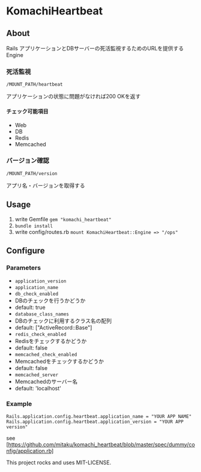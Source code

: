 # KomachiHeartbeat

## About
Rails アプリケーションとDBサーバーの死活監視するためのURLを提供するEngine

### 死活監視
`/MOUNT_PATH/heartbeat`

アプリケーションの状態に問題がなければ200 OKを返す

#### チェック可能項目
- Web
- DB
- Redis
- Memcached

### バージョン確認
`/MOUNT_PATH/version`

アプリ名・バージョンを取得する

## Usage

1. write Gemfile
  `gem "komachi_heartbeat"`
1. `bundle install`
1. write config/routes.rb
  `mount KomachiHeartbeat::Engine => "/ops"`

## Configure
### Parameters
- `application_version`
- `application_name`
- `db_check_enabled`
 - DBのチェックを行うかどうか
 - default: true
- `database_class_names`
 - DBのチェックに利用するクラス名の配列
 - default: ["ActiveRecord::Base"]
- `redis_check_enabled`
 - Redisをチェックするかどうか
 - default: false
- `memcached_check_enabled`
 - Memcachedをチェックするかどうか
 - default: false
- `memcached_server`
 - Memcachedのサーバー名
 - default: 'localhost'

### Example

```
Rails.application.config.heartbeat.application_name = "YOUR APP NAME"
Rails.application.config.heartbeat.application_version = "YOUR APP version"
```

see [https://github.com/mitaku/komachi_heartbeat/blob/master/spec/dummy/config/application.rb]

This project rocks and uses MIT-LICENSE.
